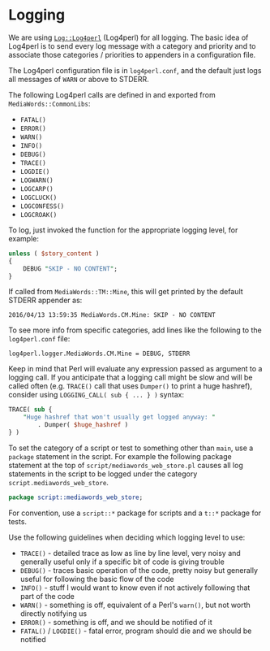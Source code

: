 Logging
==============================

We are using [`Log::Log4perl`](https://mschilli.github.io/log4perl/) (Log4perl) for all logging. The basic idea of Log4perl is to send every log message with a category and priority and to associate those categories / priorities to appenders in a configuration file.

The Log4perl configuration file is in `log4perl.conf`, and the default just logs all messages of `WARN` or above to STDERR.

The following Log4perl calls are defined in and exported from `MediaWords::CommonLibs`:

* `FATAL()`
* `ERROR()`
* `WARN()`
* `INFO()`
* `DEBUG()`
* `TRACE()`
* `LOGDIE()`
* `LOGWARN()`
* `LOGCARP()`
* `LOGCLUCK()`
* `LOGCONFESS()`
* `LOGCROAK()`

To log, just invoked the function for the appropriate logging level, for example:

```perl
unless ( $story_content )
{
    DEBUG "SKIP - NO CONTENT";
}
```

If called from `MediaWords::TM::Mine`, this will get printed by the default STDERR appender as:

```
2016/04/13 13:59:35 MediaWords.CM.Mine: SKIP - NO CONTENT
```

To see more info from specific categories, add lines like the following to the `log4perl.conf` file:

```
log4perl.logger.MediaWords.CM.Mine = DEBUG, STDERR
```

Keep in mind that Perl will evaluate any expression passed as argument to a logging call.  If you anticipate that a logging call might be slow and will be called often (e.g. `TRACE()` call that uses `Dumper()` to print a huge hashref), consider using `LOGGING_CALL( sub { ... } )` syntax:

```perl
TRACE( sub {
    "Huge hashref that won't usually get logged anyway: "
        . Dumper( $huge_hashref )
} )
```

To set the category of a script or test to something other than `main`, use a `package` statement in the script.
For example the following package statement at the top of `script/mediawords_web_store.pl` causes all log statements
in the script to be logged under the category `script.mediawords_web_store`.

```perl
package script::mediawords_web_store;
```

For convention, use a `script::*` package for scripts and a `t::*` package for tests.

Use the following guidelines when deciding which logging level to use:

* `TRACE()` - detailed trace as low as line by line level, very noisy and generally useful only if a specific bit of code is giving trouble
* `DEBUG()` - traces basic operation of the code, pretty noisy but generally useful for following the basic flow of the code
* `INFO()` - stuff I would want to know even if not actively following that part of the code
* `WARN()` - something is off, equivalent of a Perl's `warn()`, but not worth directly notifying us
* `ERROR()` - something is off, and we should be notified of it
* `FATAL()` / `LOGDIE()` - fatal error, program should die and we should be notified
